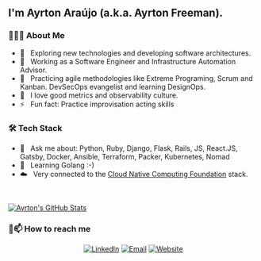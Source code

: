 <h2>I'm Ayrton Araújo (a.k.a. Ayrton Freeman).</h2>

<h3> 👨🏻‍💻 About Me </h3>

- 🤔 &nbsp; Exploring new technologies and developing software architectures.
- 💼 &nbsp; Working as a Software Engineer and Infrastructure Automation Advisor. 
- 🌱 &nbsp; Practicing agile methodologies like Extreme Programing, Scrum and Kanban. DevSecOps evangelist and learning DesignOps.
- 🎯 &nbsp; I love good metrics and observability culture.
- ⚡ &nbsp; Fun fact: Practice improvisation acting skills

<h3>🛠 Tech Stack</h3>

- 💬 &nbsp; Ask me about: Python, Ruby, Django, Flask, Rails, JS, React.JS, Gatsby, Docker, Ansible, Terraform, Packer, Kubernetes, Nomad
- 🌱 &nbsp; Learning Golang :-)
- ☁️ &nbsp; Very connected to the [Cloud Native Computing Foundation](https://www.cncf.io/) stack.

<br/>

[![Ayrton's GitHub Stats](https://github-readme-stats.vercel.app/api?username=ayr-ton&show_icons=true)](https://github.com/ayr-ton)

<h3> 🤝📫 How to reach me </h3>

<p align="center">
<a href="https://ayr-ton.link/linkedin"><img alt="LinkedIn" src="https://img.shields.io/badge/LinkedIn-Ayrton%20Araújo-blue?style=flat-square&logo=linkedin"></a>
<a href="mailto:ayrton@riseup.net"><img alt="Email" src="https://img.shields.io/badge/Email-ayrton@riseup.net-blue?style=flat-square&logo=gmail"></a>
<a href="https://ayr-ton.net/"><img alt="Website" src="https://img.shields.io/badge/Website-ayr--ton.net-blue?style=flat-square&logo=google-chrome"></a>
</p>

